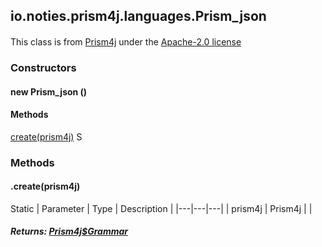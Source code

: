 

io.noties.prism4j.languages.Prism\_json
---------------------------------------

#### 

This class is from [Prism4j](https://github.com/noties/Prism4j)
under the [Apache-2.0 license](https://www.apache.org/licenses/LICENSE-2.0)

### Constructors

#### new Prism\_json ()




#### Methods

[create(prism4j)](#create-Prism4j-)
S



### Methods

#### .create(prism4j)

Static
| Parameter | Type | Description |
|---|---|---|
| prism4j | Prism4j |  |

##### Returns: [Prism4j$Grammar](1.9.2/)




